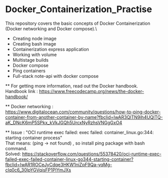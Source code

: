 # Docker_Containerization_Practise

This repository covers the basic concepts of Docker Containerization (Docker networking and Docker compose).\
  * Creating node image
  * Creating bash image
  * Containerization express application
  * Working with volume
  * Multistage builds
  * Docker compose
  * Ping containers
  * Full-stack note-api with docker compose
  
** For getting more information, read out the Docker handbook.\
   Handbook link : https://www.freecodecamp.org/news/the-docker-handbook/
  
** Docker networking : \
   https://www.digitalocean.com/community/questions/how-to-ping-docker-container-from-another-container-by-name?fbclid=IwAR3QlTN9ih4UQITQ-aK_DNcK6mP5SPkx_kVkJGQh5UrcxNyRzhsVNGgGxO4
   
   ** Issue : "OCI runtime exec failed: exec failed: container_linux.go:344: starting container process" \
      That means: (ping -> not found) , so install ping package with bash command.\
      Solved: https://stackoverflow.com/questions/55378420/oci-runtime-exec-failed-exec-failed-container-linux-go344-starting-container?fbclid=IwAR1ROCeJyCdqe3HKW1niZpF9Qa-yqMg-clq0c6_30lpYGVqisFP1PlYmJXs
   
   
   
   
